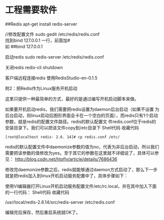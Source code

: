 # 工程需要软件

##Redis
apt-get install redis-server

//修改配置文件
sudo gedit  /etc/redis/redis.conf  
找到bind 127.0.0.1 一行，前面加#  
如 ##bind 127.0.0.1

启动redis
sudo redis-server /etc/redis/redis.conf

关闭redis
redis-cli shutdown

客户端远程连接redis
使用RedisStudio-en-0.1.5 


附2：把Redis作为Linux服务开机启动

这里只提供一种最简单的方式，最好的是通过编写开机启动脚本来做。

如果要开机启动redis，我们需要把redis设置为daemon后台启动（如果不设置 为后台启动，则linux启动后图形界面会卡在一个空白的页面），而redis只有1个启动参数，就是redis的配置文件路径。redis的默认配置文 件redis.conf位于redis的安装目录下。我们可以把该文件copy到/etc目录下
Shell代码 收藏代码

    [root@localhost redis- 2.6. 14]# cp redis.conf /etc/  

redis的默认配置文件中daemonize参数的值为no，代表为非后台启动，所以我们需要把该参数的值修改为yes。至于其它的参数在这里就不详细说了，具体可以参见： http://blog.csdn.net/htofly/article/details/7686436

修改完daemonize参数之后，redis就能够通过daemon方式启动了，那么下一步就是把redis加入到linux开机启动服务配置中了，具体步骤如下：

使用VI编辑器打开Linux开机启动服务配置文件/etc/rc.local，并在其中加入下面的一行代码：
Shell代码 收藏代码

/usr/local/redis-2.6.14/src/redis-server /etc/redis.conf

编辑完后保存，然后重启系统就OK了。 
